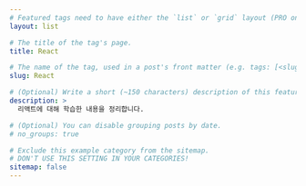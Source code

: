 ```yaml
---
# Featured tags need to have either the `list` or `grid` layout (PRO only).
layout: list

# The title of the tag's page.
title: React

# The name of the tag, used in a post's front matter (e.g. tags: [<slug>]).
slug: React

# (Optional) Write a short (~150 characters) description of this featured tag.
description: >
  리액트에 대해 학습한 내용을 정리합니다.

# (Optional) You can disable grouping posts by date.
# no_groups: true

# Exclude this example category from the sitemap.
# DON'T USE THIS SETTING IN YOUR CATEGORIES!
sitemap: false
---
```

